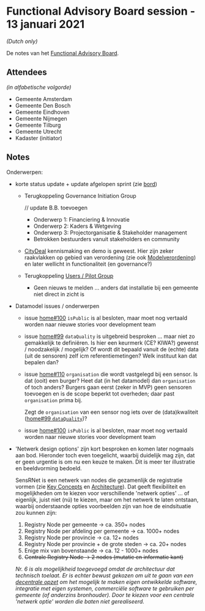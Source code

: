 # Functional Advisory Board session - 13 januari 2021

_(Dutch only)_

De notes van het [Functional Advisory Board](../docs/FAB.md).

## Attendees

_(in alfabetische volgorde)_

- Gemeente Amsterdam
- Gemeente Den Bosch
- Gemeente Eindhoven
- Gemeente Nijmegen
- Gemeente Tilburg
- Gemeente Utrecht
- Kadaster (initiator)

## Notes

Onderwerpen:

- korte status update + update afgelopen sprint (zie [bord](https://github.com/orgs/kadaster-labs/projects/1))
  
  - Terugkoppeling Governance Initiation Group
    
    // update B.B. toevoegen

    - Onderwerp 1: Financiering & Innovatie
    - Onderwerp 2: Kaders & Wetgeving
    - Onderwerp 3: Projectorganisatie & Stakeholder management
    - Betrokken bestuurders vanuit stakeholders en community
  
  - [CityDeal](https://agendastad.nl/citydeal/een-slimme-stad-zo-doe-je-dat/) kennismaking en demo is geweest. Hier zijn zeker raakvlakken op gebied van verordening (zie ook [Modelverordening](https://future-city.nl/modelverordening/)) en later wellicht in functionaliteit (en governance?)
  
  - Terugkoppeling [Users / Pilot Group](../docs/UsersGroup.md)
    - Geen nieuws te melden ... anders dat installatie bij een gemeente niet direct in zicht is
  
- Datamodel issues / onderwerpen

  - issue [home#100](https://github.com/kadaster-labs/sensrnet-home/issues/100) `isPublic` is al besloten, maar moet nog vertaald worden naar nieuwe stories voor development team
  
  - issue [home#99](https://github.com/kadaster-labs/sensrnet-home/issues/99) `dataQuality` is uitgebreid besproken ... maar niet zo gemakkelijk te definiëren. Is hier een keurmerk (CE? KIWA?) gewenst / noodzakelijk / mogelijk? Of wordt dit bepaald vanuit de (echte) data (uit de sensoren) zelf icm referentiemetingen? Welk instituut kan dat bepalen dan?
  
  - issue [home#110](https://github.com/kadaster-labs/sensrnet-home/issues/110) `organisation` die wordt vastgelegd bij een sensor. Is dat (ooit) een burger? Heet dat (in het datamodel) dan `organisation` of toch anders? Burgers gaan eerst (zeker in MVP) geen sensoren toevoegen en is de scope beperkt tot overheden; daar past `organisation` prima bij.
    
    Zegt de `organisation` van een sensor nog iets over de (data)kwaliteit ([home#99 `dataQuality`](https://github.com/kadaster-labs/sensrnet-home/issues/99))?
  
  - issue [home#100](https://github.com/kadaster-labs/sensrnet-home/issues/100) `isPublic` is al besloten, maar moet nog vertaald worden naar nieuwe stories voor development team
  
- 'Netwerk design options' zijn kort besproken en komen later nogmaals aan bod. Hieronder toch even toegelicht, waarbij duidelijk mag zijn, dat er geen urgentie is om nu een keuze te maken. Dit is meer ter illustratie en beeldvorming bedoeld.
  
  SensRNet is een netwerk van nodes die gezamenlijk de registratie vormen (zie [Key Concepts](https://github.com/kadaster-labs/sensrnet-home/blob/master/docs/KeyConcepts.md#decentralization) en [Architecture](https://github.com/kadaster-labs/sensrnet-home/blob/master/docs/Architecture.md)). Dat geeft flexibiliteit en mogelijkheden om te kiezen voor verschillende 'netwerk opties' ... of eigenlijk, juist niet (nú) te kiezen, maar om het netwerk te laten ontstaan, waarbij onderstaande opties voorbeelden zijn van hoe de eindsituatie zou kunnen zijn:

  1. Registry Node per gemeente -> ca. 350+ nodes
  1. Registry Node per afdeling per gemeente -> ca. 1000+ nodes
  1. Registry Node per provincie -> ca. 12+ nodes
  1. Registry Node per provincie + de grote steden -> ca. 20+ nodes
  1. Enige mix van bovenstaande -> ca. 12 - 1000+ nodes
  1. <s>Centrale Registry Node -> 2 nodes (mutatie en informatie kant)</s>

  _Nr. 6 is als mogelijkheid toegevoegd omdat de architectuur dat technisch toelaat. Er is echter bewust gekozen om uit te gaan van een [decentrale opzet](https://github.com/kadaster-labs/sensrnet-home/blob/master/docs/KeyConcepts.md#decentralization) om het mogelijk te maken eigen ontwikkelde software, integratie met eigen systemen, commerciële software te gebruiken per gemeente (of anderzins bronhouder). Door te kiezen voor een centrale 'netwerk optie' worden die baten niet gerealiseerd._
